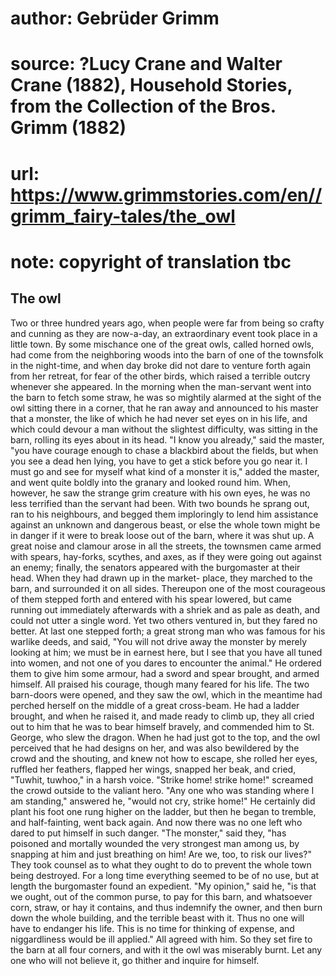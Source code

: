 # author: Gebrüder Grimm
# source: ?Lucy Crane and Walter Crane (1882), Household Stories, from the Collection of the Bros. Grimm (1882)
# url: https://www.grimmstories.com/en//grimm_fairy-tales/the_owl
# note: copyright of translation tbc

## The owl 

Two or three hundred years ago, when people were far from being so
crafty and cunning as they are now-a-day, an extraordinary event took
place in a little town. By some mischance one of the great owls, called
horned owls, had come from the neighboring woods into the barn of one of
the townsfolk in the night-time, and when day broke did not dare to
venture forth again from her retreat, for fear of the other birds, which
raised a terrible outcry whenever she appeared. In the morning when the
man-servant went into the barn to fetch some straw, he was so mightily
alarmed at the sight of the owl sitting there in a corner, that he ran
away and announced to his master that a monster, the like of which he
had never set eyes on in his life, and which could devour a man without
the slightest difficulty, was sitting in the barn, rolling its eyes
about in its head. "I know you already," said the master, "you have
courage enough to chase a blackbird about the fields, but when you see a
dead hen lying, you have to get a stick before you go near it. I must go
and see for myself what kind of a monster it is," added the master, and
went quite boldly into the granary and looked round him. When, however,
he saw the strange grim creature with his own eyes, he was no less
terrified than the servant had been. With two bounds he sprang out, ran
to his neighbours, and begged them imploringly to lend him assistance
against an unknown and dangerous beast, or else the whole town might be
in danger if it were to break loose out of the barn, where it was shut
up. A great noise and clamour arose in all the streets, the townsmen
came armed with spears, hay-forks, scythes, and axes, as if they were
going out against an enemy; finally, the senators appeared with the
burgomaster at their head. When they had drawn up in the market- place,
they marched to the barn, and surrounded it on all sides. Thereupon one
of the most courageous of them stepped forth and entered with his spear
lowered, but came running out immediately afterwards with a shriek and
as pale as death, and could not utter a single word. Yet two others
ventured in, but they fared no better. At last one stepped forth; a
great strong man who was famous for his warlike deeds, and said, "You
will not drive away the monster by merely looking at him; we must be in
earnest here, but I see that you have all tuned into women, and not one
of you dares to encounter the animal." He ordered them to give him some
armour, had a sword and spear brought, and armed himself. All praised
his courage, though many feared for his life. The two barn-doors were
opened, and they saw the owl, which in the meantime had perched herself
on the middle of a great cross-beam. He had a ladder brought, and when
he raised it, and made ready to climb up, they all cried out to him that
he was to bear himself bravely, and commended him to St. George, who
slew the dragon. When he had just got to the top, and the owl perceived
that he had designs on her, and was also bewildered by the crowd and the
shouting, and knew not how to escape, she rolled her eyes, ruffled her
feathers, flapped her wings, snapped her beak, and cried, "Tuwhit,
tuwhoo," in a harsh voice. "Strike home! strike home!" screamed the
crowd outside to the valiant hero. "Any one who was standing where I am
standing," answered he, "would not cry, strike home!" He certainly
did plant his foot one rung higher on the ladder, but then he began to
tremble, and half-fainting, went back again.
And now there was no one left who dared to put himself in such danger.
"The monster," said they, "has poisoned and mortally wounded the very
strongest man among us, by snapping at him and just breathing on him!
Are we, too, to risk our lives?" They took counsel as to what they
ought to do to prevent the whole town being destroyed. For a long time
everything seemed to be of no use, but at length the burgomaster found
an expedient. "My opinion," said he, "is that we ought, out of the
common purse, to pay for this barn, and whatsoever corn, straw, or hay
it contains, and thus indemnify the owner, and then burn down the whole
building, and the terrible beast with it. Thus no one will have to
endanger his life. This is no time for thinking of expense, and
niggardliness would be ill applied." All agreed with him. So they set
fire to the barn at all four corners, and with it the owl was miserably
burnt. Let any one who will not believe it, go thither and inquire for
himself.
